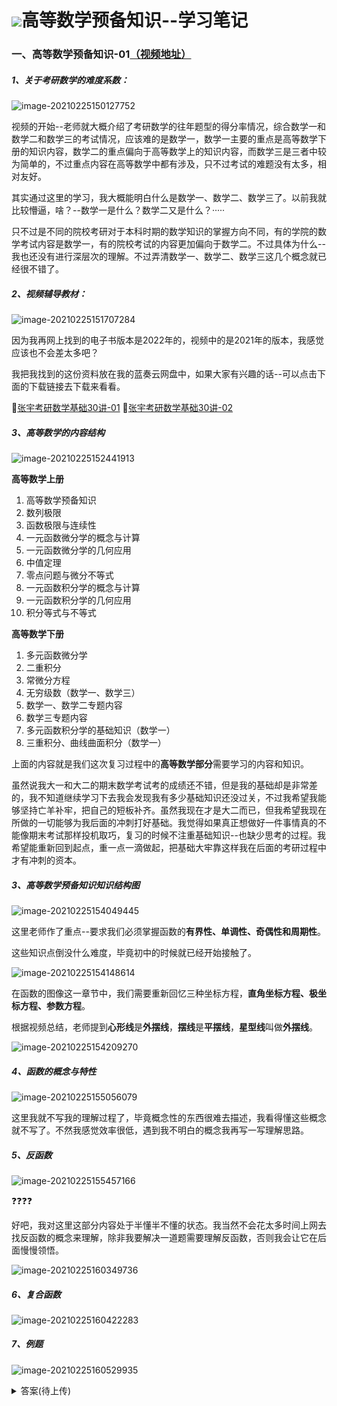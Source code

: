 # ![](https://NothingLin.coding.net/p/picture/d/picture/git/raw/master/2020/12/29/20201229203912.png)高等数学预备知识--学习笔记

### 一、高等数学预备知识-01[（视频地址）](https://cdn.fobzs.com/-----https://www.youtube.com/watch?v=ghNtuabD6Ss&list=PLRMOX8QaZK8z4yLzXRkiPO38R911V7TQE)



##### 1、关于考研数学的难度系数：

![image-20210225150127752](https://i.loli.net/2021/02/25/JKGSx2b7BpEvgk5.png)

视频的开始--老师就大概介绍了考研数学的往年题型的得分率情况，综合数学一和数学二和数学三的考试情况，应该难的是数学一，数学一主要的重点是高等数学下册的知识内容，数学二的重点偏向于高等数学上的知识内容，而数学三是三者中较为简单的，不过重点内容在高等数学中都有涉及，只不过考试的难题没有太多，相对友好。

其实通过这里的学习，我大概能明白什么是数学一、数学二、数学三了。以前我就比较懵逼，啥？--数学一是什么？数学二又是什么？·····

只不过是不同的院校考研对于本科时期的数学知识的掌握方向不同，有的学院的数学考试内容是数学一，有的院校考试的内容更加偏向于数学二。不过具体为什么--我也还没有进行深层次的理解。不过弄清数学一、数学二、数学三这几个概念就已经很不错了。



##### 2、视频辅导教材：

![image-20210225151707284](https://i.loli.net/2021/02/25/UwCD5qQI3M4eSls.png)

因为我再网上找到的电子书版本是2022年的，视频中的是2021年的版本，我感觉应该也不会差太多吧？

我把我找到的这份资料放在我的蓝奏云网盘中，如果大家有兴趣的话--可以点击下面的下载链接去下载来看看。

📕[张宇考研数学基础30讲-01](https://nothinglin.lanzous.com/iGy0Gm5i3ad)    📕[张宇考研数学基础30讲-02](https://nothinglin.lanzous.com/iJNlHm5i3yh)    



##### 3、高等数学的内容结构

![image-20210225152441913](https://i.loli.net/2021/02/25/d8hNMx3rwLqak6o.png)

**高等数学上册**

1. 高等数学预备知识
2. 数列极限
3. 函数极限与连续性
4. 一元函数微分学的概念与计算
5. 一元函数微分学的几何应用
6. 中值定理
7. 零点问题与微分不等式
8. 一元函数积分学的概念与计算
9. 一元函数积分学的几何应用
10. 积分等式与不等式

**高等数学下册**

1. 多元函数微分学
2. 二重积分
3. 常微分方程
4. 无穷级数（数学一、数学三）
5. 数学一、数学二专题内容
6. 数学三专题内容
7. 多元函数积分学的基础知识（数学一）
8. 三重积分、曲线曲面积分（数学一）



上面的内容就是我们这次复习过程中的**高等数学部分**需要学习的内容和知识。

虽然说我大一和大二的期末数学考试考的成绩还不错，但是我的基础却是非常差的，我不知道继续学习下去我会发现我有多少基础知识还没过关，不过我希望我能够坚持亡羊补牢，把自己的短板补齐。虽然我现在才是大二而已，但我希望我现在所做的一切能够为我后面的冲刺打好基础。我觉得如果真正想做好一件事情真的不能像期末考试那样投机取巧，复习的时候不注重基础知识--也缺少思考的过程。我希望能重新回到起点，重一点一滴做起，把基础大牢靠这样我在后面的考研过程中才有冲刺的资本。



##### 3、高等数学预备知识知识结构图

![image-20210225154049445](https://i.loli.net/2021/02/25/BQn6yUvgkYZ32TW.png)

这里老师作了重点--要求我们必须掌握函数的**有界性、单调性、奇偶性和周期性**。

这些知识点倒没什么难度，毕竟初中的时候就已经开始接触了。

![image-20210225154148614](https://i.loli.net/2021/02/25/l7Ho4hLAm8ZiMQb.png)

在函数的图像这一章节中，我们需要重新回忆三种坐标方程，**直角坐标方程、极坐标方程、参数方程**。

根据视频总结，老师提到**心形线**是**外摆线**，**摆线**是**平摆线**，**星型线**叫做**外摆线**。

![image-20210225154209270](https://i.loli.net/2021/02/25/SjTtnoz7Or6JLCw.png)



##### 4、函数的概念与特性

![image-20210225155056079](https://i.loli.net/2021/02/25/LsOoB32HWCbciFE.png)

这里我就不写我的理解过程了，毕竟概念性的东西很难去描述，我看得懂这些概念就不写了。不然我感觉效率很低，遇到我不明白的概念我再写一写理解思路。



##### 5、反函数

![image-20210225155457166](https://i.loli.net/2021/02/25/1sBRiugLVNy329v.png)

❓❓❓❓

好吧，我对这里这部分内容处于半懂半不懂的状态。我当然不会花太多时间上网去找反函数的概念来理解，除非我要解决一道题需要理解反函数，否则我会让它在后面慢慢领悟。

![image-20210225160349736](https://i.loli.net/2021/02/25/PmeSJUFr8BphYjo.png)



##### 6、复合函数

![image-20210225160422283](https://i.loli.net/2021/02/25/fOBSA1j57hkox6l.png)



##### 7、例题

![image-20210225160529935](https://i.loli.net/2021/02/25/zxJesiXjKEtA5Vk.png)

<details>
    <summary>答案(待上传)</summary> 
   <img src=''/>
</details>